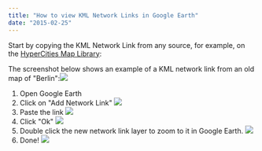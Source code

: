 ```yaml
---
title: "How to view KML Network Links in Google Earth"
date: "2015-02-25"
---
```


Start by copying the KML Network Link from any source, for example, on the [HyperCities Map Library](http://www.hypercities.com/maplibrary/maplibrary.html):

The screenshot below shows an example of a KML network link from an old map of "Berlin":![](images/1.png)

1. Open Google Earth
2. Click on "Add Network Link" ![](images/2.png)
3. Paste the link ![](images/3.png)
4. Click "Ok" ![](images/4.png)
5. Double click the new network link layer to zoom to it in Google Earth. ![](images/5.png)
6. Done! ![](images/6.png)
